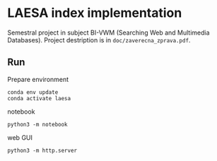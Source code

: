 # LAESA index implementation
Semestral project in subject BI-VWM (Searching Web and Multimedia Databases).
Project destription is in `doc/zaverecna_zprava.pdf`.

## Run

Prepare environment
```
conda env update
conda activate laesa
```

notebook
```
python3 -m notebook
```

web GUI
```
python3 -m http.server
```

